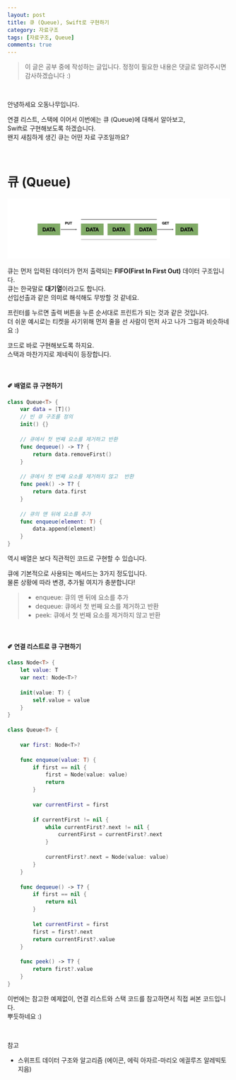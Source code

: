 ```yaml
---
layout: post
title: 큐 (Queue), Swift로 구현하기
category: 자료구조
tags: [자료구조, Queue]
comments: true
---
```


>이 글은 공부 중에 작성하는 글입니다.
정정이 필요한 내용은 댓글로 알려주시면 감사하겠습니다 :)

<br>

안녕하세요 오동나무입니다.  <br>

연결 리스트, 스택에 이어서 이번에는 큐 (Queue)에 대해서 알아보고,    
Swift로 구현해보도록 하겠습니다.   <br>
왠지 새침하게 생긴 큐는 어떤 자료 구조일까요?

<br>


# 큐 (Queue)    <br>

![queue](/assets/post-img/자료구조/queue.jpg)

큐는 먼저 입력된 데이터가 먼저 출력되는 **FIFO(First In First Out)** 데이터 구조입니다.         
큐는 한국말로 **대기열**이라고도 합니다.   
선입선출과 같은 의미로 해석해도 무방할 것 같네요.   <br>

프린터를 누르면 출력 버튼을 누른 순서대로 프린트가 되는 것과 같은 것입니다.    
더 쉬운 예시로는 티켓을 사기위해 먼저 줄을 선 사람이 먼저 사고 나가 그림과 비슷하네요 :) <br>

코드로 바로 구현해보도록 하지요.   
스택과 마찬가지로 제네릭이 등장합니다.

<br>

#### ✐ 배열로 큐 구현하기 <br>
```swift
class Queue<T> {
    var data = [T]()
    // 빈 큐 구조를 정의
    init() {}

    // 큐에서 첫 번째 요소를 제거하고 반환
    func dequeue() -> T? {
        return data.removeFirst()
    }

    // 큐에서 첫 번째 요소를 제거하지 않고  반환
    func peek() -> T? {
        return data.first
    }

    // 큐의 맨 뒤에 요소를 추가
    func enqueue(element: T) {
        data.append(element)
    }
}
```   

역시 배열은 보다 직관적인 코드로 구현할 수 있습니다.  <br>

큐에 기본적으로 사용되는 메서드는 3가지 정도입니다.   
물론 상황에 따라 변경, 추가될 여지가 충분합니다!
>- enqueue: 큐의 맨 뒤에 요소를 추가
>- dequeue: 큐에서 첫 번째 요소를 제거하고 반환
>- peek: 큐에서 첫 번째 요소를 제거하지 않고  반환

<br>

#### ✐ 연결 리스트로 큐 구현하기 <br>

```swift
class Node<T> {
    let value: T
    var next: Node<T>?

    init(value: T) {
        self.value = value
    }
}

class Queue<T> {

    var first: Node<T>?

    func enqueue(value: T) {
        if first == nil {
            first = Node(value: value)
            return
        }

        var currentFirst = first

        if currentFirst != nil {
            while currentFirst?.next != nil {
                currentFirst = currentFirst?.next
            }

            currentFirst?.next = Node(value: value)
        }
    }

    func dequeue() -> T? {
        if first == nil {
            return nil
        }

        let currentFirst = first
        first = first?.next
        return currentFirst?.value
    }

    func peek() -> T? {
        return first?.value
    }
}
```   

이번에는 참고한 예제없이, 연결 리스트와 스택 코드를 참고하면서 직접 써본 코드입니다.    
뿌듯하네요 :)

<br>

참고
- 스위프트 데이터 구조와 알고리즘 (에이콘, 에릭 아자르-마리오 에긜루즈 알레빅토 지음)

<br>

